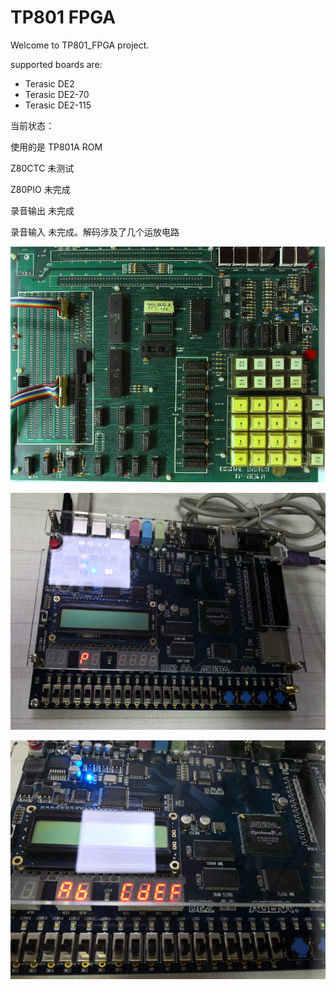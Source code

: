 # TP801 FPGA

Welcome to TP801_FPGA project. 

supported boards are:

- Terasic DE2
- Terasic DE2-70
- Terasic DE2-115



当前状态：

使用的是 TP801A ROM

Z80CTC 未测试

Z80PIO 未完成

录音输出 未完成

录音输入 未完成。解码涉及了几个运放电路





![tp801a](pic/tp801a.png)

![tp801a-de2-1](pic/tp801a-de2-1.png)

![tp801a-de2-2](pic/tp801a-de2-2.png)